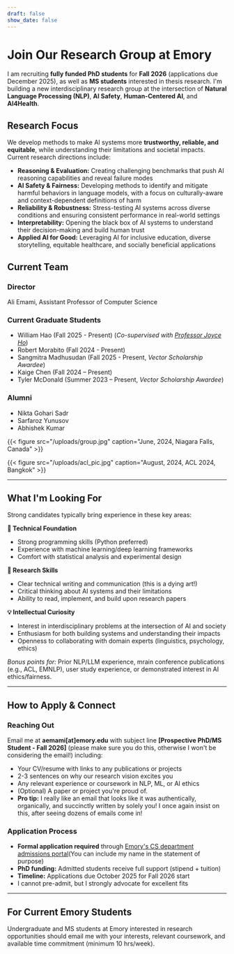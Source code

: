 ```yaml
---
draft: false
show_date: false
---
```


# Join Our Research Group at Emory

I am recruiting **fully funded PhD students** for **Fall 2026** (applications due December 2025), as well as **MS students** interested in thesis research. I'm building a new interdisciplinary research group at the intersection of **Natural Language Processing (NLP)**, **AI Safety**, **Human-Centered AI**, and **AI4Health**.

## Research Focus

We develop methods to make AI systems more **trustworthy, reliable, and equitable**, while understanding their limitations and societal impacts. Current research directions include:

- **Reasoning & Evaluation:** Creating challenging benchmarks that push AI reasoning capabilities and reveal failure modes  
- **AI Safety & Fairness:** Developing methods to identify and mitigate harmful behaviors in language models, with a focus on culturally-aware and context-dependent definitions of harm  
- **Reliability & Robustness:** Stress-testing AI systems across diverse conditions and ensuring consistent performance in real-world settings  
- **Interpretability:** Opening the black box of AI systems to understand their decision-making and build human trust  
- **Applied AI for Good:** Leveraging AI for inclusive education, diverse storytelling, equitable healthcare, and socially beneficial applications  

## Current Team

### Director
Ali Emami, Assistant Professor of Computer Science

### Current Graduate Students
- William Hao (Fall 2025 - Present) (*Co-supervised with [Professor Joyce Ho](https://joyceho.github.io/)*)
- Robert Morabito (Fall 2024 - Present)
- Sangmitra Madhusudan (Fall 2025 - Present, *Vector Scholarship Awardee*)
- Kaige Chen (Fall 2024 – Present)
- Tyler McDonald (Summer 2023 – Present, *Vector Scholarship Awardee*)

### Alumni
- Nikta Gohari Sadr
- Sarfaroz Yunusov
- Abhishek Kumar

{{< figure src="/uploads/group.jpg" caption="June, 2024, Niagara Falls, Canada" >}}

{{< figure src="/uploads/acl_pic.jpg" caption="August, 2024, ACL 2024, Bangkok" >}}

---

## What I'm Looking For

Strong candidates typically bring experience in these key areas:

**🧠 Technical Foundation**
- Strong programming skills (Python preferred)
- Experience with machine learning/deep learning frameworks
- Comfort with statistical analysis and experimental design

**📝 Research Skills**  
- Clear technical writing and communication (this is a dying art!)
- Critical thinking about AI systems and their limitations
- Ability to read, implement, and build upon research papers

**💡 Intellectual Curiosity**
- Interest in interdisciplinary problems at the intersection of AI and society
- Enthusiasm for both building systems and understanding their impacts
- Openness to collaborating with domain experts (linguistics, psychology, ethics)

*Bonus points for:* Prior NLP/LLM experience, mrain conference publications (e.g., ACL, EMNLP), user study experience, or demonstrated interest in AI ethics/fairness.

---

## How to Apply & Connect

### Reaching Out
Email me at **aemami[at]emory.edu** with subject line **[Prospective PhD/MS Student - Fall 2026]** (please make sure you do this, otherwise I won't be considering the email!) including:
- Your CV/resume with links to any publications or projects
- 2-3 sentences on why our research vision excites you
- Any relevant experience or coursework in NLP, ML, or AI ethics
- (Optional) A paper or project you're proud of.
- **Pro tip:** I really like an email that looks like it was authentically, organically, and succinctly written by solely you! I once again insist on this, after seeing dozens of emails come in!

### Application Process
- **Formal application required** through [Emory's CS department admissions portal](https://computerscience.emory.edu/graduate-phd/admissions/index.html)(You can include my name in the statement of purpose)
- **PhD funding:** Admitted students receive full support (stipend + tuition)
- **Timeline:** Applications due October 2025 for Fall 2026 start
- I cannot pre-admit, but I strongly advocate for excellent fits

--- 

## For Current Emory Students

Undergraduate and MS students at Emory interested in research opportunities should email me with your interests, relevant coursework, and available time commitment (minimum 10 hrs/week).